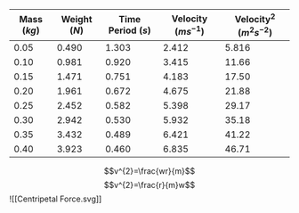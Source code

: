 
| Mass $(kg)$ | Weight $(N)$ | Time Period $(s)$ | Velocity $(ms^{-1})$ | Velocity$^{2}$ $(m^{2}s^{-2})$ |
| ----------- | ------------ | ----------------- | -------------------- | ------------------------------ |
| 0.05        | 0.490        | 1.303             | 2.412                | 5.816                          |
| 0.10        | 0.981        | 0.920             | 3.415                | 11.66                          |
| 0.15        | 1.471        | 0.751             | 4.183                | 17.50                          |
| 0.20        | 1.961        | 0.672             | 4.675                | 21.88                          |
| 0.25        | 2.452        | 0.582             | 5.398                | 29.17                          |
| 0.30        | 2.942        | 0.530             | 5.932                | 35.18                          |
| 0.35        | 3.432        | 0.489             | 6.421                | 41.22                          |
| 0.40        | 3.923        | 0.460             | 6.835                | 46.71                          |
$$v^{2}=\frac{wr}{m}$$
$$v^{2}=\frac{r}{m}w$$
![[Centripetal Force.svg]]